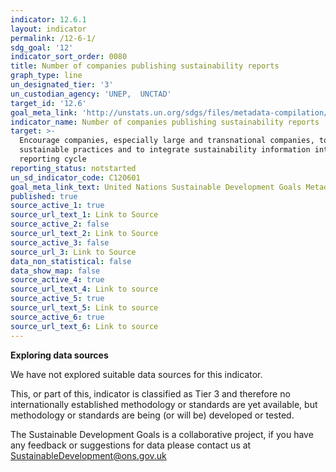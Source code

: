 ```yaml
---
indicator: 12.6.1
layout: indicator
permalink: /12-6-1/
sdg_goal: '12'
indicator_sort_order: 0080
title: Number of companies publishing sustainability reports
graph_type: line
un_designated_tier: '3'
un_custodian_agency: 'UNEP,  UNCTAD'
target_id: '12.6'
goal_meta_link: 'http://unstats.un.org/sdgs/files/metadata-compilation/Metadata-Goal-12.pdf'
indicator_name: Number of companies publishing sustainability reports
target: >-
  Encourage companies, especially large and transnational companies, to adopt
  sustainable practices and to integrate sustainability information into their
  reporting cycle
reporting_status: notstarted
un_sd_indicator_code: C120601
goal_meta_link_text: United Nations Sustainable Development Goals Metadata (pdf 782kB)
published: true
source_active_1: true
source_url_text_1: Link to Source
source_active_2: false
source_url_text_2: Link to Source
source_active_3: false
source_url_3: Link to Source
data_non_statistical: false
data_show_map: false
source_active_4: true
source_url_text_4: Link to source
source_active_5: true
source_url_text_5: Link to source
source_active_6: true
source_url_text_6: Link to source
---
```

**Exploring data sources**

We have not explored suitable data sources for this indicator. 

This, or part of this, indicator is classified as Tier 3 and therefore no internationally established methodology or standards are yet available, but methodology or standards are being (or will be) developed or tested.

The Sustainable Development Goals is a collaborative project, if you have any feedback or suggestions for data please contact us at <SustainableDevelopment@ons.gov.uk>
